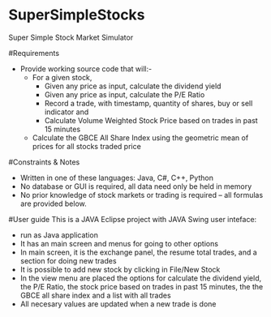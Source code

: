 # SuperSimpleStocks
Super Simple Stock Market Simulator

#Requirements

* Provide working source code that will:-
  * For a given stock, 
    * Given any price as input, calculate the dividend yield
    * Given any price as input, calculate the P/E Ratio
    * Record a trade, with timestamp, quantity of shares, buy or sell indicator and 
    * Calculate Volume Weighted Stock Price based on trades in past 15 minutes
  * Calculate the GBCE All Share Index using the geometric mean of prices for all stocks traded price

#Constraints & Notes

* Written in one of these languages: Java, C#, C++, Python
* No database or GUI is required, all data need only be held in memory
* No prior knowledge of stock markets or trading is required – all formulas are provided below.

#User guide
This is a JAVA Eclipse project with JAVA Swing user inteface:
* run as Java application
* It has an main screen and menus for going to other options
* In main screen, it is the exchange panel, the resume total trades, and a section for doing new trades
* It is possible to add new stock by clicking in File/New Stock
* In the view menu are placed the options for calculate the dividend yield, the P/E Ratio, the stock price based on trades in past 15 minutes, the the GBCE all share index and a list with all trades
* All necesary values are updated when a new trade is done


